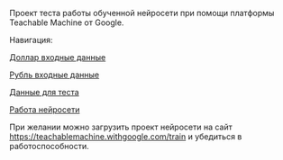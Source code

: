 Проект теста работы обученной нейросети при помощи платформы Teachable Machine от Google.


Навигация:

[Доллар входные данные](./Доллар_входные_данные)

[Рубль входные данные](./Рубль_входные_данные)

[Данные для теста](./Данные_для_теста)

[Работа нейросети](./Скриншоты_работы_нейросети)


При желании можно загрузить проект нейросети на сайт https://teachablemachine.withgoogle.com/train и убедиться в работоспособности.

